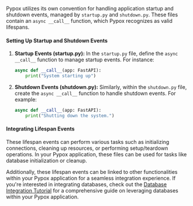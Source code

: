 Pypox utilizes its own convention for handling application startup and shutdown events, managed by `startup.py` and `shutdown.py`. These files contain an `async __call__` function, which Pypox recognizes as valid lifespans.

#### Setting Up Startup and Shutdown Events

1. **Startup Events (startup.py):**
   In the `startup.py` file, define the `async __call__` function to manage startup events. For instance:

   ```python
   async def __call__(app: FastAPI):
       print("System starting up")
   ```

2. **Shutdown Events (shutdown.py):**
   Similarly, within the `shutdown.py` file, create the `async __call__` function to handle shutdown events. For example:

   ```python
   async def __call__(app: FastAPI):
       print("Shutting down the system.")
   ```

#### Integrating Lifespan Events

These lifespan events can perform various tasks such as initializing connections, cleaning up resources, or performing setup/teardown operations. In your Pypox application, these files can be used for tasks like database initialization or cleanup.

Additionally, these lifespan events can be linked to other functionalities within your Pypox application for a seamless integration experience. If you're interested in integrating databases, check out the [Database Integration Tutorial](/pypox/tutorials/database) for a comprehensive guide on leveraging databases within your Pypox application.
